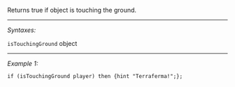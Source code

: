Returns true if object is touching the ground.


---
*Syntaxes:*

`isTouchingGround` object

---
*Example 1:*

```sqf
if (isTouchingGround player) then {hint "Terraferma!";};
```
